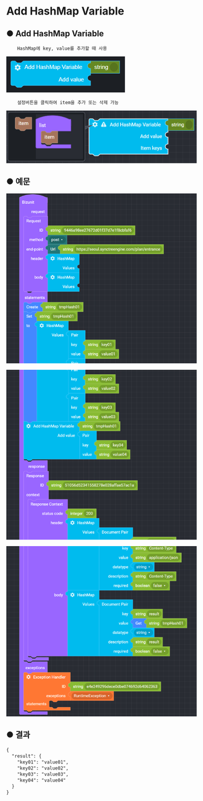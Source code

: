 # Add HashMap Variable

## ● Add HashMap Variable

        HashMap에 key, value를 추가할 때 사용

![](../../.gitbook/assets/image%20%2812%29.png)

        설정버튼을 클릭하여 item을 추가 또는 삭제 가능

![](../../.gitbook/assets/image%20%28129%29.png)

## ● 예문

![](../../.gitbook/assets/image%20%2869%29.png)

![](../../.gitbook/assets/image%20%28103%29.png)

![](../../.gitbook/assets/image%20%28109%29.png)

## ● 결과

```text
{
  "result": {
    "key01": "value01",
    "key02": "value02",
    "key03": "value03",
    "key04": "value04"
  }
}
```


